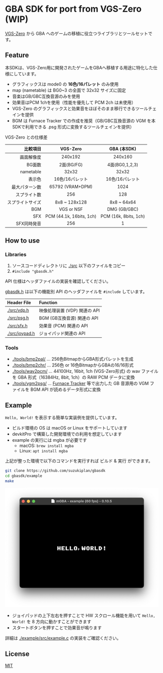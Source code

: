 # GBA SDK for port from VGS-Zero (WIP)

[VGS-Zero](https://github.com/suzukiplan/vgszero) から GBA へのゲームの移植に役立つライブラリとツールセットです。

## Feature

本SDKは、VGS-Zero用に開発されたゲームをGBAへ移植する用途に特化した仕様にしています。

- グラフィックスは mode0 の **16色/16パレット** のみ使用
- map (nametable) は BG0~3 の全面で 32x32 サイズに固定
- 音楽はGB/GBC互換音源のみを使用
- 効果音はPCM 1chを使用（性能を優先して PCM 2ch は未使用）
- VGS-Zero のグラフィックスと効果音をほぼそのまま移行できるツールチェインを提供
- BGM は Furnace Tracker での作成を推奨（GB/GBC互換音源の VGM を本SDKで利用できる .psg 形式に変換するツールチェインを提供）

VGS-Zero との仕様差

|比較項目|VGS-Zero|GBA (本SDK)|
|-:|:-:|:-:|
|画面解像度| 240x192 | 240x160 |
|BG面数| 2面(BG/FG) | 4面(BG0,1,2,3) |
|nametable| 32x32 | 32x32 |
|表示色| 16色/16パレット | 16色/16パレット |
|最大パターン数|65792 (VRAM+DPM)|1024|
|スプライト数|256|128|
|スプライトサイズ|8x8 ~ 128x128|8x8 ~ 64x64|
|BGM|VGS or NSF|DMG (GB/GBC)|
|SFX|PCM (44.1k, 16bits, 1ch)|PCM (16k, 8bits, 1ch)|
|SFX同時発音|256|1|

## How to use

### Libraries

1. ソースコードディレクトリに [./src](./src) 以下のファイルをコピー
2. `#include "gbasdk.h"`

API 仕様はヘッダファイルの実装を確認してください。

[gbasdk.h](./src/gbasdk.h) は以下の機能別 API のヘッダファイルを `#include` しています。

|Header File|Function|
|:-----|:-------|
|[./src/vdp.h](./src/vdp.h)|映像処理装置 (VDP) 関連の API|
|[./src/psg.h](./src/psg.h)|BGM (GB互換音源) 関連の API|
|[./src/sfx.h](./src/sfx.h)|効果音 (PCM) 関連の API|
|[./src/joypad.h](./src/joypad.h)|ジョイパッド関連の API|

### Tools

- [./tools/bmp2pal/](./tools/bmp2pal/) ... 256色BitmapからGBA形式パレットを生成
- [./tools/bmp2chr/](./tools/bmp2chr/) ... 256色 or 16色BitmapからGBAの16/16形式
- [./tools/wav2pcm/](./tools/wav2pcm/) ... 44100Hz, 16bit, 1ch (VGS-Zero形式) の wav ファイルを GBA 形式（16384Hz, 8bit, 1ch）の RAW PCM データに変換
- [./tools/vgm2psg/](./tools/vgm2psg/) ... [Furnace Tracker](https://github.com/tildearrow/furnace) 等で出力した GB 音源用の VGM ファイルを BGM API が読めるデータ形式に変換

## Example

`Hello, World!` を表示する簡単な実装例を提供しています。

- ビルド環境の OS は macOS or Linux をサポートしています
- devkitPro で構築した開発環境での利用を想定しています
- example の実行には mgba が必要です
  - macOS: `brew install mgba`
  - Linux: `apt install mgba`

上記が整った環境で以下のコマンドを実行すれば ビルド & 実行 ができます。

```bash
git clone https://github.com/suzukiplan/gbasdk
cd gbasdk/example
make
```

![preview](preview.png)

- ジョイパッドの上下左右を押すことで HW スクロール機能を用いて `Hello, World!` を 8 方向に動かすことができます
- スタートボタンを押すことで効果音が鳴ります

詳細は [./example/src/example.c](./example/src/example.c) の実装をご確認ください。

## License

[MIT](LICENSE.txt)
